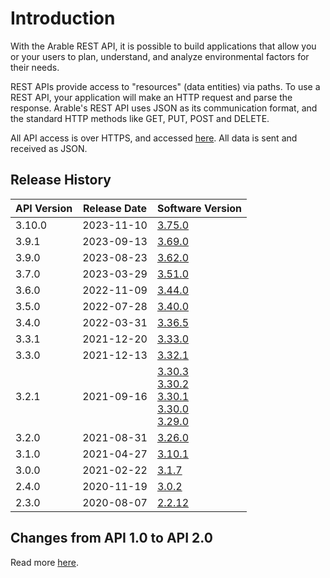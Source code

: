# Introduction

With the Arable REST API, it is possible to build applications that allow you or your users to plan, understand, and analyze environmental factors for their needs.

REST APIs provide access to "resources" (data entities) via paths. To use a REST API, your application will make an HTTP request and parse the response. Arable's REST API uses JSON as its communication format, and the standard HTTP methods like GET, PUT, POST and DELETE. 

All API access is over HTTPS, and accessed [here](https://api.arable.cloud/api/v2/). 
All data is sent and received as JSON.

## Release History

| API Version | Release Date | Software Version                                                                                                                                                                                                                                                                                                                                                     |
|---|---|----------------------------------------------------------------------------------------------------------------------------------------------------------------------------------------------------------------------------------------------------------------------------------------------------------------------------------------------------------------------|
|3.10.0|2023-11-10|[3.75.0](https://api.arable.cloud/api/v2/doc#section/Changelog/3.75.0)                                                                                                                                                                                                                                                                                                |
|3.9.1|2023-09-13|[3.69.0](https://api.arable.cloud/api/v2/doc#section/Changelog/3.69.0)                                                                                                                                                                                                                                                                                                |
|3.9.0|2023-08-23|[3.62.0](https://api.arable.cloud/api/v2/doc#section/Changelog/3.62.0)                                                                                                                                                                                                                                                                                                |
|3.7.0|2023-03-29|[3.51.0](https://api.arable.cloud/api/v2/doc#section/Changelog/3.51.0)                                                                                                                                                                                                                                                                                                |
|3.6.0|2022-11-09|[3.44.0](https://api.arable.cloud/api/v2/doc#section/Changelog/3.44.0)                                                                                                                                                                                                                                                                                                |
|3.5.0|2022-07-28|[3.40.0](https://api.arable.cloud/api/v2/doc#section/Changelog/3.40.0)                                                                                                                                                                                                                                                                                                |
|3.4.0|2022-03-31|[3.36.5](https://api.arable.cloud/api/v2/doc#section/Changelog/3.36.5)                                                                                                                                                                                                                                                                                                |
|3.3.1|2021-12-20|[3.33.0](https://api.arable.cloud/api/v2/doc#section/Changelog/3.33.0)                                                                                                                                                                                                                                                                                                |
|3.3.0|2021-12-13|[3.32.1](https://api.arable.cloud/api/v2/doc#section/Changelog/3.32.1)                                                                                                                                                                                                                                                                                                |
|3.2.1|2021-09-16|[3.30.3](https://api.arable.cloud/api/v2/doc#section/Changelog/3.30.3) <br>[3.30.2](https://api.arable.cloud/api/v2/doc#section/Changelog/3.30.1) <br>[3.30.1](https://api.arable.cloud/api/v2/doc#section/Changelog/3.30.1) <br>[3.30.0](https://api.arable.cloud/api/v2/doc#section/Changelog/3.30.0) <br>[3.29.0](https://api.arable.cloud/api/v2/doc#section/Changelog/3.29.0) |
|3.2.0|2021-08-31|[3.26.0](https://api.arable.cloud/api/v2/doc#section/Changelog/3.26.0)                                                                                                                                                                                                                                                                                                |
|3.1.0|2021-04-27|[3.10.1](https://api.arable.cloud/api/v2/doc#section/Changelog/3.10.1)                                                                                                                                                                                                                                                                                                |
|3.0.0|2021-02-22|[3.1.7](https://api.arable.cloud/api/v2/doc#section/Changelog/3.1.7)                                                                                                                                                                                                                                                                                                  |
|2.4.0|2020-11-19|[3.0.2](https://api.arable.cloud/api/v2/doc#section/Changelog/3.2.0)                                                                                                                                                                                                                                                                                                  |
|2.3.0|2020-08-07|[2.2.12](https://api.arable.cloud/api/v2/doc#section/Changelog/2.2.12)                                                                                                                                                                                                                                                                                                |

## Changes from API 1.0 to API 2.0

Read more [here](/migration-guide.html).
